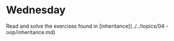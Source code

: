 # Wednesday

Read and solve the exercises found in [inheritance](../../topics/04 - oop/inheritance.md)

